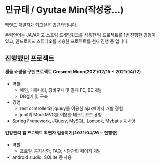 # 민규태 / Gyutae Min(작성중...)

백엔드 개발자가 되고싶은 민규태입니다.

주력언어는 JAVA이고 스프링 프레임워크를 사용한 팀 프로젝트를 1번 진행한 경험이 있고, 안드로이드 스튜디오를 사용한 프로젝트를 현재 진행 중 입니다.



## 진행했던 프로젝트

#### 캔들 쇼핑몰 구현 프로젝트 Crescent Moon(2021/02/15 ~ 2021/04/12)

- 역할
  - 메인, 커뮤니티, 장바구니 및 결제 FE, BE 개발
  - DB설계 및 구축
- 경험
  - rest controller와 jquery를 이용한 ajax페이지 개발 경험
  - junit과 MockMVC를 이용한 테스트코드 경험
- Spring Framework, JQuery, MySQL, Lombok, Mybatis 등 사용

#### 건강관리 앱 프로젝트 확찐자 길들이기(2021/04/26 ~ 진행중)

- 역할
  - 프로필, 공지사항, FAQ, 식단관련 페이지 개발
- android studio, SQLite 등 사용
